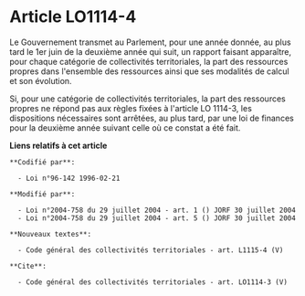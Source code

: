 # Article LO1114-4

Le Gouvernement transmet au Parlement, pour une année donnée, au plus tard le 1er juin de la deuxième année qui suit, un
rapport faisant apparaître, pour chaque catégorie de collectivités territoriales, la part des ressources propres dans
l'ensemble des ressources ainsi que ses modalités de calcul et son évolution. 

Si, pour une catégorie de collectivités territoriales, la part des ressources propres ne répond pas aux règles fixées à
l'article LO 1114-3, les dispositions nécessaires sont arrêtées, au plus tard, par une loi de finances pour la deuxième année
suivant celle où ce constat a été fait.

**Liens relatifs à cet article**

	**Codifié par**:

	  - Loi n°96-142 1996-02-21

	**Modifié par**:

	  - Loi n°2004-758 du 29 juillet 2004 - art. 1 () JORF 30 juillet 2004
	  - Loi n°2004-758 du 29 juillet 2004 - art. 5 () JORF 30 juillet 2004

	**Nouveaux textes**:

	  - Code général des collectivités territoriales - art. L1115-4 (V)

	**Cite**:

	  - Code général des collectivités territoriales - art. LO1114-3 (V)

